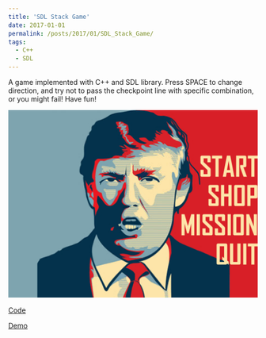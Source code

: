 ```yaml
---
title: 'SDL Stack Game'
date: 2017-01-01
permalink: /posts/2017/01/SDL_Stack_Game/
tags:
  - C++
  - SDL 
---
```


A game implemented with C++ and SDL library. Press SPACE to change direction, and try not to pass the checkpoint line with specific combination, or you might fail! Have fun!

![](/images/menu0.png)

[Code]( https://github.com/joeyy5588/SDL-Stack-Game/tree/master )

[Demo](https://drive.google.com/file/d/0B-Cc0zdxKlJaVElOMk5ENlB0SFk/view?usp=sharing)